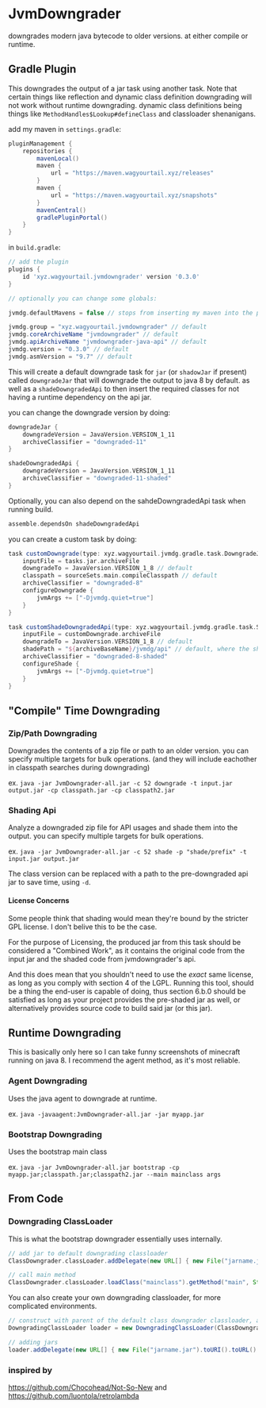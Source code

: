 # JvmDowngrader

downgrades modern java bytecode to older versions. at either compile or runtime.

## Gradle Plugin

This downgrades the output of a jar task using another task.
Note that certain things like reflection and dynamic class definition downgrading will not work without runtime downgrading.
dynamic class definitions being things like `MethodHandles$Lookup#defineClass` and classloader shenanigans.

add my maven in `settings.gradle`:
```gradle
pluginManagement {
    repositories {
        mavenLocal()
        maven {
            url = "https://maven.wagyourtail.xyz/releases"
        }
        maven {
            url = "https://maven.wagyourtail.xyz/snapshots"
        }
        mavenCentral()
        gradlePluginPortal()
    }
}
```

in `build.gradle`:
```gradle
// add the plugin
plugins {
    id 'xyz.wagyourtail.jvmdowngrader' version '0.3.0'
}

// optionally you can change some globals:

jvmdg.defaultMavens = false // stops from inserting my maven into the project repositories

jvmdg.group = "xyz.wagyourtail.jvmdowngrader" // default
jvmdg.coreArchiveName "jvmdowngrader" // default
jvmdg.apiArchiveName "jvmdowngrader-java-api" // default
jvmdg.version = "0.3.0" // default
jvmdg.asmVersion = "9.7" // default

```

This will create a default downgrade task for `jar` (or `shadowJar` if present) called `downgradeJar` that will downgrade the output to java 8 by default.
as well as a `shadeDowngradedApi` to then insert the required classes for not having a runtime dependency on the api jar.

you can change the downgrade version by doing:
```gradle
downgradeJar {
    downgradeVersion = JavaVersion.VERSION_1_11
    archiveClassifier = "downgraded-11"
}

shadeDowngradedApi {
    downgradeVersion = JavaVersion.VERSION_1_11
    archiveClassifier = "downgraded-11-shaded"
}
```

Optionally, you can also depend on the sahdeDowngradedApi task when running build.
```gradle
assemble.dependsOn shadeDowngradedApi
```

you can create a custom task by doing:
```gradle
task customDowngrade(type: xyz.wagyourtail.jvmdg.gradle.task.DowngradeJar) {
    inputFile = tasks.jar.archiveFile
    downgradeTo = JavaVersion.VERSION_1_8 // default
    classpath = sourceSets.main.compileClasspath // default
    archiveClassifier = "downgraded-8"
    configureDowngrade {
        jvmArgs += ["-Djvmdg.quiet=true"]
    }
}

task customShadeDowngradedApi(type: xyz.wagyourtail.jvmdg.gradle.task.ShadeApi) {
    inputFile = customDowngrade.archiveFile
    downgradeTo = JavaVersion.VERSION_1_8 // default
    shadePath = "${archiveBaseName}/jvmdg/api" // default, where the shaded classes will be placed
    archiveClassifier = "downgraded-8-shaded"
    configureShade {
        jvmArgs += ["-Djvmdg.quiet=true"]
    }
}
```

## "Compile" Time Downgrading

### Zip/Path Downgrading

Downgrades the contents of a zip file or path to an older version.
you can specify multiple targets for bulk operations. (and they will include eachother in classpath searches during downgrading)

ex. `java -jar JvmDowngrader-all.jar -c 52 downgrade -t input.jar output.jar -cp classpath.jar -cp classpath2.jar`

### Shading Api

Analyze a downgraded zip file for API usages and shade them into the output.
you can specify multiple targets for bulk operations.

ex. `java -jar JvmDowngrader-all.jar -c 52 shade -p "shade/prefix" -t input.jar output.jar`

The class version can be replaced with a path to the pre-downgraded api jar to save time, using `-d`.

#### License Concerns

Some people think that shading would mean they're bound by the stricter GPL license. I don't belive this to be the case.

For the purpose of Licensing, the produced jar from this task should be considered a "Combined Work", 
as it contains the original code from the input jar and the shaded code from jvmdowngrader's api.

And this does mean that you shouldn't need to use the *exact* same license, as long as you comply with section 4 of the LGPL.
Running this tool, should be a thing the end-user is capable of doing, thus section 6.b.0 should be satisfied as long as
your project provides the pre-shaded jar as well, or alternatively provides source code to build said jar (or this jar).

## Runtime Downgrading

This is basically only here so I can take funny screenshots of minecraft running on java 8.
I recommend the agent method, as it's most reliable.

### Agent Downgrading
Uses the java agent to downgrade at runtime.

ex. `java -javaagent:JvmDowngrader-all.jar -jar myapp.jar`

### Bootstrap Downgrading
Uses the bootstrap main class

ex. `java -jar JvmDowngrader-all.jar bootstrap -cp myapp.jar;classpath.jar;classpath2.jar --main mainclass args`


## From Code

### Downgrading ClassLoader

This is what the bootstrap downgrader essentially uses internally.
```groovy
// add jar to default downgrading classloader
ClassDowngrader.classLoader.addDelegate(new URL[] { new File("jarname.jar").toURI().toURL() });

// call main method
ClassDowngrader.classLoader.loadClass("mainclass").getMethod("main", String[].class).invoke(null, new Object[] { new String[] { "args" } });
```

You can also create your own downgrading classloader, for more complicated environments.
```groovy
// construct with parent of the default class downgrader classloader, as that contains the downgraded api classes.
DowngradingClassLoader loader = new DowngradingClassLoader(ClassDowngrader.classLoader);

// adding jars
loader.addDelegate(new URL[] { new File("jarname.jar").toURI().toURL() });
```

### inspired by

https://github.com/Chocohead/Not-So-New and https://github.com/luontola/retrolambda
